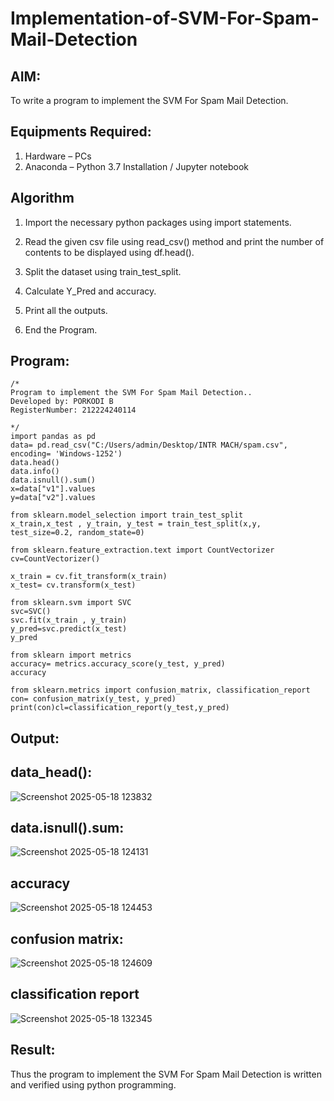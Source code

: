 # Implementation-of-SVM-For-Spam-Mail-Detection

## AIM:
To write a program to implement the SVM For Spam Mail Detection.

## Equipments Required:
1. Hardware – PCs
2. Anaconda – Python 3.7 Installation / Jupyter notebook

## Algorithm
1. Import the necessary python packages using import statements.

2. Read the given csv file using read_csv() method and print the number of contents to be displayed using df.head().

3. Split the dataset using train_test_split.

4. Calculate Y_Pred and accuracy.

5. Print all the outputs.

6. End the Program. 

## Program:
```
/*
Program to implement the SVM For Spam Mail Detection..
Developed by: PORKODI B
RegisterNumber: 212224240114
```
```
*/
import pandas as pd
data= pd.read_csv("C:/Users/admin/Desktop/INTR MACH/spam.csv", encoding= 'Windows-1252')
data.head()
data.info()
data.isnull().sum()
x=data["v1"].values
y=data["v2"].values

from sklearn.model_selection import train_test_split
x_train,x_test , y_train, y_test = train_test_split(x,y, test_size=0.2, random_state=0)

from sklearn.feature_extraction.text import CountVectorizer
cv=CountVectorizer()

x_train = cv.fit_transform(x_train)
x_test= cv.transform(x_test)

from sklearn.svm import SVC
svc=SVC()
svc.fit(x_train , y_train)
y_pred=svc.predict(x_test)
y_pred

from sklearn import metrics
accuracy= metrics.accuracy_score(y_test, y_pred)
accuracy

from sklearn.metrics import confusion_matrix, classification_report
con= confusion_matrix(y_test, y_pred)
print(con)cl=classification_report(y_test,y_pred)
```

## Output:

## data_head():
![Screenshot 2025-05-18 123832](https://github.com/user-attachments/assets/fba45b8a-fbd6-4ed0-b9c4-82fd44659d46)

## data.isnull().sum:
![Screenshot 2025-05-18 124131](https://github.com/user-attachments/assets/a6fa0fe7-40ba-4486-bbd2-3280af15ff31)

## accuracy
![Screenshot 2025-05-18 124453](https://github.com/user-attachments/assets/07fb8687-c874-4ce4-ba0b-715931490d63)

## confusion matrix:
![Screenshot 2025-05-18 124609](https://github.com/user-attachments/assets/8247810d-c3e2-4bb1-b376-56f849065320)

## classification report

![Screenshot 2025-05-18 132345](https://github.com/user-attachments/assets/c721356c-1b6b-47d7-b985-adf4e42f8d6e)


## Result:
Thus the program to implement the SVM For Spam Mail Detection is written and verified using python programming.
